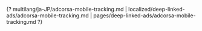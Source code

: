 {? multilang/ja-JP/adcorsa-mobile-tracking.md | localized/deep-linked-ads/adcorsa-mobile-tracking.md | pages/deep-linked-ads/adcorsa-mobile-tracking.md ?}
